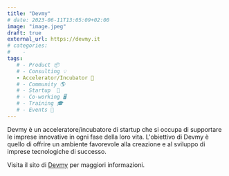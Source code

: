 ```yaml
---
title: "Devmy"
# date: 2023-06-11T13:05:09+02:00
image: "image.jpeg"
draft: true
external_url: https://devmy.it
# categories:
#    - 
tags:
   # - Product 📦
   # - Consulting 💡
   - Accelerator/Incubator 🐣
   # - Community 🌎
   # - Startup  🚀
   # - Co-working 🖥️
   # - Training 🎓
   # - Events 🎉
---
```


Devmy è un acceleratore/incubatore di startup che si occupa di supportare le imprese innovative in ogni fase della loro vita. L'obiettivo di Devmy è quello di offrire un ambiente favorevole alla creazione e al sviluppo di imprese tecnologiche di successo. 

Visita il sito di [Devmy](https://devmy.it/) per maggiori informazioni.